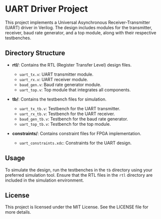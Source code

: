 # UART Driver Project

This project implements a Universal Asynchronous Receiver-Transmitter (UART) driver in Verilog. The design includes modules for the transmitter, receiver, baud rate generator, and a top module, along with their respective testbenches.

## Directory Structure

- **rtl/**: Contains the RTL (Register Transfer Level) design files.
  - `uart_tx.v`: UART transmitter module.
  - `uart_rx.v`: UART receiver module.
  - `baud_gen.v`: Baud rate generator module.
  - `uart_top.v`: Top module that integrates all components.

- **tb/**: Contains the testbench files for simulation.
  - `uart_tx_tb.v`: Testbench for the UART transmitter.
  - `uart_rx_tb.v`: Testbench for the UART receiver.
  - `baud_gen_tb.v`: Testbench for the baud rate generator.
  - `uart_top_tb.v`: Testbench for the top module.

- **constraints/**: Contains constraint files for FPGA implementation.
  - `uart_constraints.xdc`: Constraints for the UART design.

## Usage

To simulate the design, run the testbenches in the `tb` directory using your preferred simulation tool. Ensure that the RTL files in the `rtl` directory are included in the simulation environment.

## License

This project is licensed under the MIT License. See the LICENSE file for more details.
